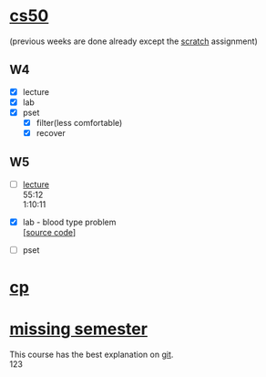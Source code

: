 # [cs50](https://cs50.harvard.edu/x/2022/)
(previous weeks are done already except the [scratch](https://cs50.harvard.edu/x/2022/psets/0/) assignment)  

## W4
- [x] lecture  
- [x] lab  
- [x] pset  
    - [x] filter(less comfortable)  
    - [x] recover  

## W5
- [ ] [lecture](https://cs50.harvard.edu/x/2022/weeks/5/)  
55:12  
1:10:11  
- [x] lab - blood type problem  
[[source code]](https://github.com/me50/yixiangyin/blob/60ce93fc1c84e294657d1a9d247dd5a7abfebbe6/inheritance.c)
- [ ] pset  




# [cp](http://web.stanford.edu/class/cs97si/)  


# [missing semester](https://missing.csail.mit.edu/)
This course has the best explanation on [git](https://missing.csail.mit.edu/2020/version-control/).  
123

